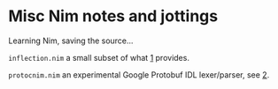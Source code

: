 # Misc Nim notes and jottings

Learning Nim, saving the source...

`inflection.nim` a small subset of what [1] provides.

`protocnim.nim` an experimental Google Protobuf IDL lexer/parser, see [2].

[1]: https://github.com/jpvanhal/inflection
[2]: https://developers.google.com/protocol-buffers/